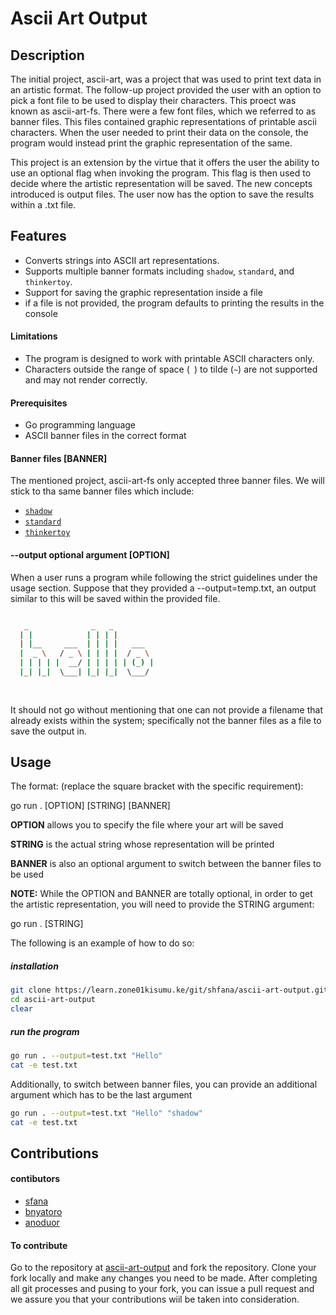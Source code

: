 # Ascii Art Output

## Description

The initial project, ascii-art, was a project that was used to print text data in an artistic format. The follow-up project provided the user with an option to pick a font file to be used to display their characters. This proect was known as ascii-art-fs. There were a few font files, which we referred to as banner files. This files contained graphic representations of printable ascii characters. When the user needed to print their data on the console, the program would instead print the graphic representation of the same. 

This project is an extension by the virtue that it offers the user the ability to use an optional flag when invoking the program. This flag is then used to decide where the artistic representation will be saved. The new concepts introduced is output files. The user now has the option to save the results within a .txt file.


## Features
- Converts strings into ASCII art representations.
- Supports multiple banner formats including `shadow`, `standard`, and `thinkertoy`.
- Support for saving the graphic representation inside a file
- if a file is not provided, the program defaults to printing the results in the console


#### Limitations
- The program is designed to work with printable ASCII characters only.
- Characters outside the range of space (` `) to tilde (`~`) are not supported and may not render correctly.

#### Prerequisites
- Go programming language
- ASCII banner files in the correct format

#### Banner files [BANNER]

The mentioned project, ascii-art-fs only accepted three banner files. We will stick to tha same banner files which include: 

  + [`shadow`](https://learn.zone01kisumu.ke/git/root/public/src/branch/master/subjects/ascii-art/shadow.txt)
  + [`standard`](https://learn.zone01kisumu.ke/git/root/public/src/branch/master/subjects/ascii-art/standard.txt)
  + [`thinkertoy`](https://learn.zone01kisumu.ke/git/root/public/src/branch/master/subjects/ascii-art/thinkertoy.txt)



#### --output optional argument [OPTION]

When a user runs a program while following the strict guidelines under the usage section. Suppose that they provided a --output=temp.txt, an output similar to this will be saved within the provided file.

```bash

   _              _   _          
  | |            | | | |         
  | |__     ___  | | | |   ___   
  |  _ \   / _ \ | | | |  / _ \  
  | | | | |  __/ | | | | | (_) | 
  |_| |_|  \___| |_| |_|  \___/  
                                                                                 
                                                                                 

```

It should not go without mentioning that one can not provide a filename that already exists within the system; specifically not the banner files as a file to save the output in.


## Usage

The format: (replace the square bracket with the specific requirement): 

go run . [OPTION] [STRING] [BANNER]

**OPTION** allows you to specify the file where your art will be saved

**STRING** is the actual string whose representation will be printed

**BANNER** is also an optional argument to switch between the banner files to be used

**NOTE:** While the OPTION and BANNER are totally optional, in order to get the artistic representation, you will need to provide the STRING argument: 

go run . [STRING]

The following is an example of how to do so:

##### installation

```bash
git clone https://learn.zone01kisumu.ke/git/shfana/ascii-art-output.git
cd ascii-art-output
clear
```
##### run the program

```bash
go run . --output=test.txt "Hello"
cat -e test.txt
```

Additionally, to switch between banner files, you can provide an additional argument which has to be the last argument

```bash
go run . --output=test.txt "Hello" "shadow"
cat -e test.txt
```


## Contributions

#### contibutors

- [sfana](https://learn.zone01kisumu.ke/git/shfana)
- [bnyatoro](https://learn.zone01kisumu.ke/git/bnyatoro)
- [anoduor](https://learn.zone01kisumu.ke/git/anoduor)

#### To contribute

Go to the repository at
[ascii-art-output](https://learn.zone01kisumu.ke/git/shfana/ascii-art-output.git) and fork the repository. Clone your fork locally and make any changes you need to be made. After completing all git processes and pusing to your fork, you can issue a pull request and we assure you that your contributions wiil be taken into consideration.


